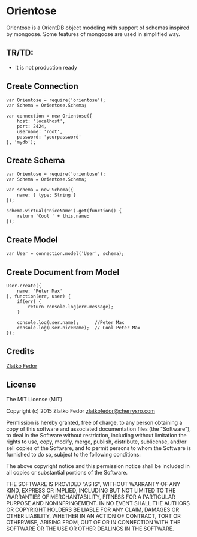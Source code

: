 # Orientose

Orientose is a OrientDB object modeling with support of schemas inspired by mongoose. 
Some features of mongoose are used in simplified way.

## TR/TD:

 * It is not production ready 


## Create Connection

	var Orientose = require('orientose');
	var Schema = Orientose.Schema;

	var connection = new Orientose({
		host: 'localhost',
		port: 2424,
		username: 'root',
		password: 'yourpassword'
	}, 'mydb'); 


## Create Schema

	var Orientose = require('orientose');
	var Schema = Orientose.Schema;

	var schema = new Schema({
		name: { type: String }
	});

	schema.virtual('niceName').get(function() {
		return 'Cool ' + this.name;
	});


## Create Model

	var User = connection.model('User', schema);


## Create Document from Model

	User.create({
		name: 'Peter Max'
	}, function(err, user) {
		if(err) {
			return console.log(err.message);
		}

		console.log(user.name);      //Peter Max
		console.log(user.niceName);  // Cool Peter Max
	});
		
## Credits

[Zlatko Fedor](http://github.com/seeden)

## License

The MIT License (MIT)

Copyright (c) 2015 Zlatko Fedor zlatkofedor@cherrysro.com

Permission is hereby granted, free of charge, to any person obtaining a copy
of this software and associated documentation files (the "Software"), to deal
in the Software without restriction, including without limitation the rights
to use, copy, modify, merge, publish, distribute, sublicense, and/or sell
copies of the Software, and to permit persons to whom the Software is
furnished to do so, subject to the following conditions:

The above copyright notice and this permission notice shall be included in
all copies or substantial portions of the Software.

THE SOFTWARE IS PROVIDED "AS IS", WITHOUT WARRANTY OF ANY KIND, EXPRESS OR
IMPLIED, INCLUDING BUT NOT LIMITED TO THE WARRANTIES OF MERCHANTABILITY,
FITNESS FOR A PARTICULAR PURPOSE AND NONINFRINGEMENT. IN NO EVENT SHALL THE
AUTHORS OR COPYRIGHT HOLDERS BE LIABLE FOR ANY CLAIM, DAMAGES OR OTHER
LIABILITY, WHETHER IN AN ACTION OF CONTRACT, TORT OR OTHERWISE, ARISING FROM,
OUT OF OR IN CONNECTION WITH THE SOFTWARE OR THE USE OR OTHER DEALINGS IN
THE SOFTWARE.